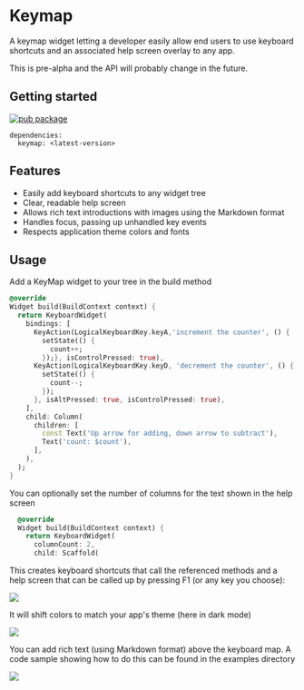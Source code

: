 # Keymap

A keymap widget letting a developer easily allow end users to use keyboard shortcuts
and an associated help screen overlay to any app.

This is pre-alpha and the API will probably change in the future.

## Getting started

[![pub package](https://img.shields.io/pub/v/keymap.svg)](https://pub.dev/packages/keymap)

```
dependencies:
  keymap: <latest-version>
```

## Features

- Easily add keyboard shortcuts to any widget tree
- Clear, readable help screen
- Allows rich text introductions with images using the Markdown format
- Handles focus, passing up unhandled key events
- Respects application theme colors and fonts

## Usage

Add a KeyMap widget to your tree in the build method
```dart
@override
Widget build(BuildContext context) {
  return KeyboardWidget(
    bindings: [
      KeyAction(LogicalKeyboardKey.keyA,'increment the counter', () {
        setState(() {
          count++;
        });}, isControlPressed: true),
      KeyAction(LogicalKeyboardKey.keyD, 'decrement the counter', () {
        setState(() {
          count--;
        });
      }, isAltPressed: true, isControlPressed: true),
    ],
    child: Column(
      children: [
        const Text('Up arrow for adding, down arrow to subtract'),
        Text('count: $count'),
      ],
    ),
  );
}
```

You can optionally set the number of columns for the text shown in the help screen

```dart
  @override
  Widget build(BuildContext context) {
    return KeyboardWidget(
      columnCount: 2,
      child: Scaffold(

```
This creates keyboard shortcuts that call the referenced methods and a help screen
that can be called up by pressing F1 (or any key you choose):

<p>
    <img src="https://raw.githubusercontent.com/pmutisya/keymap/main/doc/light_mode.png"/>
</p>

It will shift colors to match your app's theme (here in dark mode)

<p>
    <img src="https://raw.githubusercontent.com/pmutisya/keymap/main/doc/dark_mode.png"/>
</p>

You can add rich text (using Markdown format) above the keyboard map. A code sample
showing how to do this can be found in the examples directory

<p>
    <img src="https://raw.githubusercontent.com/pmutisya/keymap/main/doc/markdown.png"/>
</p>

